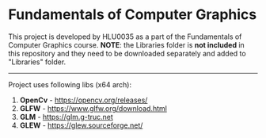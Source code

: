 # Fundamentals of Computer Graphics
This project is developed by HLU0035 as a part of the Fundamentals of Computer Graphics course.
**NOTE**: the Libraries folder is **not included** in this repository and they need to be downloaded separately and added to "Libraries" folder.

---

Project uses following libs (x64 arch):
1. **OpenCv** - https://opencv.org/releases/
2. **GLFW** - https://www.glfw.org/download.html
3. **GLM** - https://glm.g-truc.net
4. **GLEW** - https://glew.sourceforge.net/